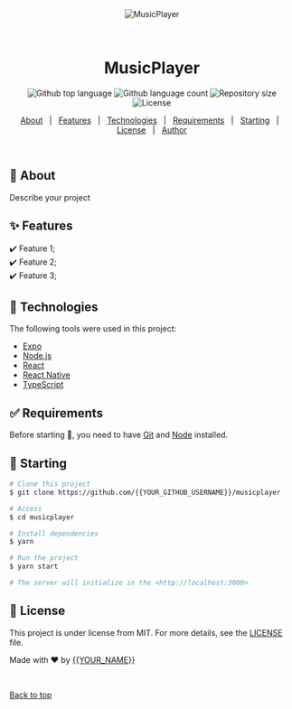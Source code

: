 <div align="center" id="top"> 
  <img src="./.github/app.gif" alt="MusicPlayer" />

  &#xa0;

  <!-- <a href="https://musicplayer.netlify.app">Demo</a> -->
</div>

<h1 align="center">MusicPlayer</h1>

<p align="center">
  <img alt="Github top language" src="https://img.shields.io/github/languages/top/{{YOUR_GITHUB_USERNAME}}/musicplayer?color=56BEB8">

  <img alt="Github language count" src="https://img.shields.io/github/languages/count/{{YOUR_GITHUB_USERNAME}}/musicplayer?color=56BEB8">

  <img alt="Repository size" src="https://img.shields.io/github/repo-size/{{YOUR_GITHUB_USERNAME}}/musicplayer?color=56BEB8">

  <img alt="License" src="https://img.shields.io/github/license/{{YOUR_GITHUB_USERNAME}}/musicplayer?color=56BEB8">

  <!-- <img alt="Github issues" src="https://img.shields.io/github/issues/{{YOUR_GITHUB_USERNAME}}/musicplayer?color=56BEB8" /> -->

  <!-- <img alt="Github forks" src="https://img.shields.io/github/forks/{{YOUR_GITHUB_USERNAME}}/musicplayer?color=56BEB8" /> -->

  <!-- <img alt="Github stars" src="https://img.shields.io/github/stars/{{YOUR_GITHUB_USERNAME}}/musicplayer?color=56BEB8" /> -->
</p>

<!-- Status -->

<!-- <h4 align="center"> 
	🚧  MusicPlayer 🚀 Under construction...  🚧
</h4> 

<hr> -->

<p align="center">
  <a href="#dart-about">About</a> &#xa0; | &#xa0; 
  <a href="#sparkles-features">Features</a> &#xa0; | &#xa0;
  <a href="#rocket-technologies">Technologies</a> &#xa0; | &#xa0;
  <a href="#white_check_mark-requirements">Requirements</a> &#xa0; | &#xa0;
  <a href="#checkered_flag-starting">Starting</a> &#xa0; | &#xa0;
  <a href="#memo-license">License</a> &#xa0; | &#xa0;
  <a href="https://github.com/{{YOUR_GITHUB_USERNAME}}" target="_blank">Author</a>
</p>

<br>

## :dart: About ##

Describe your project

## :sparkles: Features ##

:heavy_check_mark: Feature 1;\
:heavy_check_mark: Feature 2;\
:heavy_check_mark: Feature 3;

## :rocket: Technologies ##

The following tools were used in this project:

- [Expo](https://expo.io/)
- [Node.js](https://nodejs.org/en/)
- [React](https://pt-br.reactjs.org/)
- [React Native](https://reactnative.dev/)
- [TypeScript](https://www.typescriptlang.org/)

## :white_check_mark: Requirements ##

Before starting :checkered_flag:, you need to have [Git](https://git-scm.com) and [Node](https://nodejs.org/en/) installed.

## :checkered_flag: Starting ##

```bash
# Clone this project
$ git clone https://github.com/{{YOUR_GITHUB_USERNAME}}/musicplayer

# Access
$ cd musicplayer

# Install dependencies
$ yarn

# Run the project
$ yarn start

# The server will initialize in the <http://localhost:3000>
```

## :memo: License ##

This project is under license from MIT. For more details, see the [LICENSE](LICENSE.md) file.


Made with :heart: by <a href="https://github.com/{{YOUR_GITHUB_USERNAME}}" target="_blank">{{YOUR_NAME}}</a>

&#xa0;

<a href="#top">Back to top</a>
